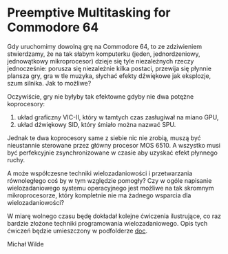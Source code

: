 # Preemptive Multitasking for Commodore 64

Gdy uruchomimy dowolną grę na Commodore 64, to ze zdziwieniem stwierdzamy, że na tak 
słabym komputerku (jeden, jednordzeniowy, jednowątkowy mikroprocesor) dzieje się
tyle niezależnych rzeczy jednocześnie: porusza się niezależnie kilka postaci, przewija
się płynnie plansza gry, gra w tle muzyka, słychać efekty dźwiękowe jak eksplozje,
szum silnika. Jak to możliwe?

Oczywiście, gry nie byłyby tak efektowne gdyby nie dwa potężne koprocesory:

1. układ graficzny VIC-II, który w tamtych czas zasługiwał na miano GPU,
2. układ dźwiękowy SID, który śmiało można nazwać SPU.

Jednak te dwa koprocesory same z siebie nic nie zrobią, muszą być nieustannie sterowane
przez główny procesor MOS 6510. A wszystko musi być perfekcyjnie zsynchronizowane w czasie
aby uzyskać efekt płynnego ruchy.

A może współczesne techniki wielozadaniowości i przetwarzania równoległego coś by w tym
względzie pomogły? Czy w ogóle napisanie wielozadaniowego systemu operacyjnego jest
możliwe na tak skromnym mikroprocesorze, który kompletnie nie ma żadnego wsparcia
dla wielozadaniowości?

W miarę wolnego czasu będę dokładał kolejne ćwiczenia ilustrujące, co raz bardzie
złożone techniki programowania wielozadaniowego. Opis tych ćwiczeń będzie umieszczony
w podfolderze [doc](https://github.com/packerbat/c64mt/tree/master/doc).

Michał Wilde
